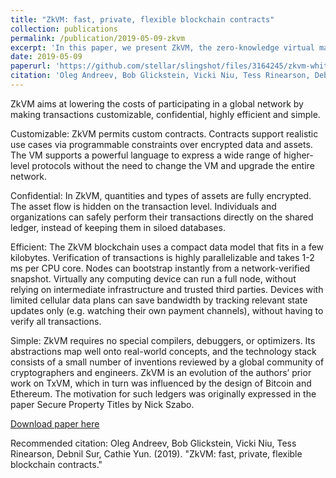 ```yaml
---
title: "ZkVM: fast, private, flexible blockchain contracts"
collection: publications
permalink: /publication/2019-05-09-zkvm
excerpt: 'In this paper, we present ZkVM, the zero-knowledge virtual machine: a transaction format for a shared, multi-asset, cryptographic ledger.'
date: 2019-05-09
paperurl: 'https://github.com/stellar/slingshot/files/3164245/zkvm-whitepaper-2019-05-09.pdf'
citation: 'Oleg Andreev, Bob Glickstein, Vicki Niu, Tess Rinearson, Debnil Sur, Cathie Yun. (2019). &quot;ZkVM: fast, private, flexible blockchain contracts.&quot; 1(3).'
---
```


ZkVM aims at lowering the costs of participating in a global network by making transactions customizable, confidential, highly efficient and simple.

Customizable: ZkVM permits custom contracts. Contracts support realistic use cases via programmable constraints over encrypted data and assets. The VM supports a powerful language to express a wide range of higher-level protocols without the need to change the VM and upgrade the entire network.

Confidential: In ZkVM, quantities and types of assets are fully encrypted. The asset flow is hidden on the transaction level. Individuals and organizations can safely perform their transactions directly on the shared ledger, instead of keeping them in siloed databases.

Efficient: The ZkVM blockchain uses a compact data model that fits in a few kilobytes. Verification of transactions is highly parallelizable and takes 1-2 ms per CPU core. Nodes can bootstrap instantly from a network-verified snapshot. Virtually any computing device can run a full node, without relying on intermediate infrastructure and trusted third parties. Devices with limited cellular data plans can save bandwidth by tracking relevant state updates only (e.g. watching their own payment channels), without having to verify all transactions.

Simple: ZkVM requires no special compilers, debuggers, or optimizers. Its abstractions map well onto real-world concepts, and the technology stack consists of a small number of inventions reviewed by a global community of cryptographers and engineers. ZkVM is an evolution of the authors’ prior work on TxVM, which in turn was influenced by the design of Bitcoin and Ethereum. The motivation for such ledgers was originally expressed in the paper Secure Property Titles by Nick Szabo.

[Download paper here](https://github.com/stellar/slingshot/files/3164245/zkvm-whitepaper-2019-05-09.pdf)

Recommended citation: Oleg Andreev, Bob Glickstein, Vicki Niu, Tess Rinearson, Debnil Sur, Cathie Yun. (2019). &quot;ZkVM: fast, private, flexible blockchain contracts.&quot;
